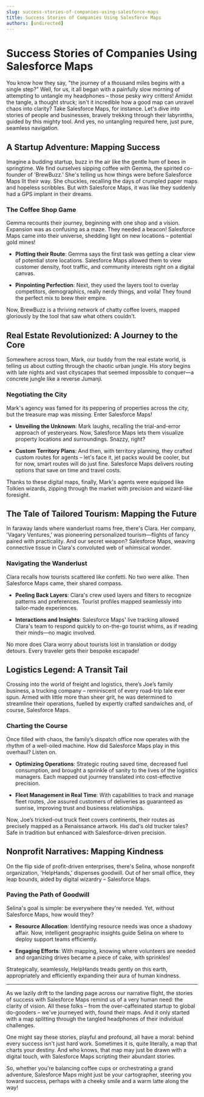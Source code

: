 ```yaml
---
slug: success-stories-of-companies-using-salesforce-maps
title: Success Stories of Companies Using Salesforce Maps
authors: [undirected]
---
```



# Success Stories of Companies Using Salesforce Maps

You know how they say, "the journey of a thousand miles begins with a single step?" Well, for us, it all began with a painfully slow morning of attempting to untangle my headphones – those pesky wiry critters! Amidst the tangle, a thought struck; isn't it incredible how a good map can unravel chaos into clarity? Take Salesforce Maps, for instance. Let's dive into stories of people and businesses, bravely trekking through their labyrinths, guided by this mighty tool. And yes, no untangling required here, just pure, seamless navigation.

## A Startup Adventure: Mapping Success

Imagine a budding startup, buzz in the air like the gentle hum of bees in springtime. We find ourselves sipping coffee with Gemma, the spirited co-founder of 'BrewBuzz.' She's telling us how things were before Salesforce Maps lit their way. She chuckles, recalling the days of crumpled paper maps and hopeless scribbles. But with Salesforce Maps, it was like they suddenly had a GPS implant in their dreams.

### The Coffee Shop Game

Gemma recounts their journey, beginning with one shop and a vision. Expansion was as confusing as a maze. They needed a beacon! Salesforce Maps came into their universe, shedding light on new locations – potential gold mines! 

- **Plotting their Route**: Gemma says the first task was getting a clear view of potential store locations. Salesforce Maps allowed them to view customer density, foot traffic, and community interests right on a digital canvas.

- **Pinpointing Perfection**: Next, they used the layers tool to overlay competitors, demographics, really nerdy things, and voila! They found the perfect mix to brew their empire.

Now, BrewBuzz is a thriving network of chatty coffee lovers, mapped gloriously by the tool that saw what others couldn't. 

## Real Estate Revolutionized: A Journey to the Core

Somewhere across town, Mark, our buddy from the real estate world, is telling us about cutting through the chaotic urban jungle. His story begins with late nights and vast cityscapes that seemed impossible to conquer—a concrete jungle like a reverse Jumanji.

### Negotiating the City

Mark's agency was famed for its peppering of properties across the city, but the treasure map was missing. Enter Salesforce Maps! 

- **Unveiling the Unknown**: Mark laughs, recalling the trial-and-error approach of yesteryears. Now, Salesforce Maps lets them visualize property locations and surroundings. Snazzy, right?

- **Custom Territory Plans**: And then, with territory planning, they crafted custom routes for agents – let's face it, jet packs would be cooler, but for now, smart routes will do just fine. Salesforce Maps delivers routing options that save on time and travel costs.

Thanks to these digital maps, finally, Mark's agents were equipped like Tolkien wizards, zipping through the market with precision and wizard-like foresight.

## The Tale of Tailored Tourism: Mapping the Future

In faraway lands where wanderlust roams free, there's Clara. Her company, 'Vagary Ventures,' was pioneering personalized tourism—flights of fancy paired with practicality. And our secret weapon? Salesforce Maps, weaving connective tissue in Clara's convoluted web of whimsical wonder.

### Navigating the Wanderlust

Clara recalls how tourists scattered like confetti. No two were alike. Then Salesforce Maps came, their shared compass.

- **Peeling Back Layers**: Clara's crew used layers and filters to recognize patterns and preferences. Tourist profiles mapped seamlessly into tailor-made experiences.

- **Interactions and Insights**: Salesforce Maps' live tracking allowed Clara's team to respond quickly to on-the-go tourist whims, as if reading their minds—no magic involved.

No more does Clara worry about tourists lost in translation or dodgy detours. Every traveler gets their bespoke escapade! 

## Logistics Legend: A Transit Tail

Crossing into the world of freight and logistics, there’s Joe’s family business, a trucking company – reminiscent of every road-trip tale ever spun. Armed with little more than sheer grit, he was determined to streamline their operations, fuelled by expertly crafted sandwiches and, of course, Salesforce Maps.

### Charting the Course

Once filled with chaos, the family’s dispatch office now operates with the rhythm of a well-oiled machine. How did Salesforce Maps play in this overhaul? Listen on.

- **Optimizing Operations**: Strategic routing saved time, decreased fuel consumption, and brought a sprinkle of sanity to the lives of the logistics managers. Each mapped out journey translated into cost-effective precision.

- **Fleet Management in Real Time**: With capabilities to track and manage fleet routes, Joe assured customers of deliveries as guaranteed as sunrise, improving trust and business relationships.

Now, Joe’s tricked-out truck fleet covers continents, their routes as precisely mapped as a Renaissance artwork. His dad's old trucker tales? Safe in tradition but enhanced with Salesforce-driven precision.

## Nonprofit Narratives: Mapping Kindness

On the flip side of profit-driven enterprises, there's Selina, whose nonprofit organization, 'HelpHands,' dispenses goodwill. Out of her small office, they leap bounds, aided by digital wizardry – Salesforce Maps.

### Paving the Path of Goodwill

Selina's goal is simple: be everywhere they're needed. Yet, without Salesforce Maps, how would they?

- **Resource Allocation**: Identifying resource needs was once a shadowy affair. Now, intelligent geographic insights guide Selina on where to deploy support teams efficiently. 

- **Engaging Efforts**: With mapping, knowing where volunteers are needed and organizing drives became a piece of cake, with sprinkles!

Strategically, seamlessly, HelpHands treads gently on this earth, appropriately and efficiently expanding their aura of human kindness. 

---

As we lazily drift to the landing page across our narrative flight, the stories of success with Salesforce Maps remind us of a very human need: the clarity of vision. All these folks – from the over-caffeinated startup to global do-gooders – we've journeyed with, found their maps. And it only started with a map splitting through the tangled headphones of their individual challenges.

One might say these stories, playful and profound, all have a moral: behind every success isn't just hard work. Sometimes it is, quite literally, a map that charts your destiny. And who knows, that map may just be drawn with a digital touch, with Salesforce Maps scripting their abundant stories. 

So, whether you're balancing coffee cups or orchestrating a grand adventure, Salesforce Maps might just be your cartographer, steering you toward success, perhaps with a cheeky smile and a warm latte along the way!